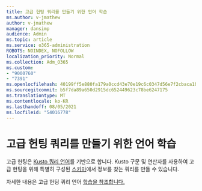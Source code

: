 ```yaml
---
title: 고급 헌팅 쿼리를 만들기 위한 언어 학습
ms.author: v-jmathew
author: v-jmathew
manager: dansimp
audience: Admin
ms.topic: article
ms.service: o365-administration
ROBOTS: NOINDEX, NOFOLLOW
localization_priority: Normal
ms.collection: Adm_O365
ms.custom:
- "9000760"
- "7391"
ms.openlocfilehash: 40199ff5e880fa179a0ccd43e70e19c6c0347d56e7f2cbaca1b739dae2aede3d
ms.sourcegitcommit: b5f7da89a650d2915dc652449623c78be6247175
ms.translationtype: MT
ms.contentlocale: ko-KR
ms.lasthandoff: 08/05/2021
ms.locfileid: "54016778"
---
```

# <a name="learn-the-language-for-creating-advanced-hunting-queries"></a>고급 헌팅 쿼리를 만들기 위한 언어 학습

고급 헌팅은 [Kusto 쿼리 언어](https://go.microsoft.com/fwlink/?linkid=2144620)를 기반으로 합니다. Kusto 구문 및 연산자를 사용하여 고급 헌팅을 위해 특별히 구성된 [스키마](https://go.microsoft.com/fwlink/?linkid=2144621)에서 정보를 찾는 쿼리를 만들 수 있습니다.

자세한 내용은 고급 헌팅 쿼리 언어 [학습을 참조합니다.](https://go.microsoft.com/fwlink/?linkid=2144518)
